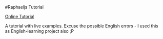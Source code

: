 #Raphaeljs Tutorial

[Online Tutorial](http://cancerberosgx.github.io/raphaeljs-tutorial/)

A tutorial with live examples. Excuse the possible English errors - I used this as English-learning project also ;P